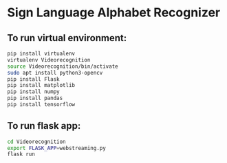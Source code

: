 # Sign Language Alphabet Recognizer

## To run virtual environment:

```bash
pip install virtualenv
virtualenv Videorecognition
source Videorecognition/bin/activate
sudo apt install python3-opencv
pip install Flask
pip install matplotlib
pip install numpy
pip install pandas
pip install tensorflow
```

## To run flask app:

```bash
cd Videorecognition
export FLASK_APP=webstreaming.py
flask run
```
